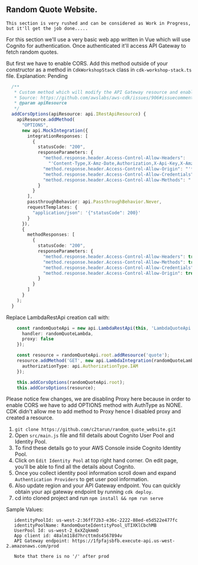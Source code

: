 ## Random Quote Website.

```
This section is very rushed and can be considered as Work in Progress, but it'll get the job done.....
```
For this section we'll use a very basic web app written in Vue which will use Cognito for authentication. Once authenticated it'll access API Gateway to fetch random quotes.

But first we have to enable CORS. Add this method outside of your constructor as a method in `CdkWorkshopStack` class in `cdk-workshop-stack.ts` file.
Explanation: Pending
```typescript
  /**
   * Custom method which will modify the API Gateway resource and enable CORS in it.
   * Source: https://github.com/awslabs/aws-cdk/issues/906#issuecomment-480554481
   * @param apiResource
   */
  addCorsOptions(apiResource: api.IRestApiResource) {
    apiResource.addMethod(
      "OPTIONS",
      new api.MockIntegration({
        integrationResponses: [
          {
            statusCode: "200",
            responseParameters: {
              "method.response.header.Access-Control-Allow-Headers":
                "'Content-Type,X-Amz-Date,Authorization,X-Api-Key,X-Amz-Security-Token,X-Amz-User-Agent'",
              "method.response.header.Access-Control-Allow-Origin": "'*'",
              "method.response.header.Access-Control-Allow-Credentials": "'false'",
              "method.response.header.Access-Control-Allow-Methods": "'OPTIONS,GET,PUT,POST,DELETE'"
            }
          }
        ],
        passthroughBehavior: api.PassthroughBehavior.Never,
        requestTemplates: {
          "application/json": '{"statusCode": 200}'
        }
      }),
      {
        methodResponses: [
          {
            statusCode: "200",
            responseParameters: {
              "method.response.header.Access-Control-Allow-Headers": true,
              "method.response.header.Access-Control-Allow-Methods": true,
              "method.response.header.Access-Control-Allow-Credentials": true,
              "method.response.header.Access-Control-Allow-Origin": true
            }
          }
        ]
      }
    );
  }
```
Replace LambdaRestApi creation call with:
```typescript
    const randomQuoteApi = new api.LambdaRestApi(this, 'LambdaQuoteApi', {
      handler: randomQuoteLambda,
      proxy: false
    });

    const resource = randomQuoteApi.root.addResource('quote');
    resource.addMethod('GET', new api.LambdaIntegration(randomQuoteLambda), {
      authorizationType: api.AuthorizationType.IAM
    });

    this.addCorsOptions(randomQuoteApi.root);
    this.addCorsOptions(resource);
```
Please notice few changes, we are disabling Proxy here because in order to enable CORS we have to add OPTIONS method with AuthType as NONE. CDK didn't allow me to add method to Proxy hence I disabled proxy and created a resource. 

1. `git clone https://github.com/c2tarun/random_quote_website.git`
2. Open `src/main.js` file and fill details about Cognito User Pool and Identity Pool.
3. To find these details go to your AWS Console inside Cognito Identity Pool.
4. Click on `Edit Identity Pool` at top right hand corner. On edit page, you'll be able to find all the details about Cognito.
5. Once you collect identity pool information scroll down and expand `Authentication Providers` to get user pool information.
5. Also update region and your API Gateway endpoint. You can quickly obtain your api gateway endpoint by running `cdk deploy`.
6. cd into cloned project and run `npm install && npm run serve`

Sample Values:
   ```
      identityPoolId: us-west-2:36ff72b3-e36c-2222-88ed-e5d522e477fc
      identityPoolName: RandomQuoteIdentityPool_UTIXKlCbchMB
      UserPool Id: us-west-2_6xXZqkmmO
      App client id: 48alm118d7hrcttmds4567894v
      API Gateway endpoint: https://1fpfajsbfb.execute-api.us-west-2.amazonaws.com/prod
      
      Note that there is no '/' after prod
   ```
